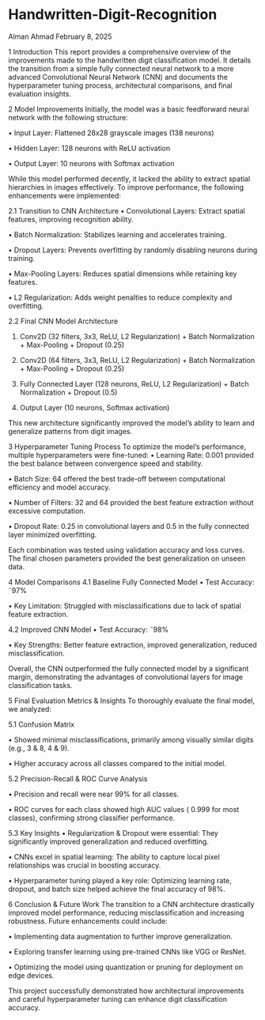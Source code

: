 # Handwritten-Digit-Recognition
Alman Ahmad
February 8, 2025

1 Introduction
This report provides a comprehensive overview of the improvements made to the handwritten
digit classification model. It details the transition from a simple fully connected
neural network to a more advanced Convolutional Neural Network (CNN) and documents
the hyperparameter tuning process, architectural comparisons, and final evaluation insights.

2 Model Improvements
Initially, the model was a basic feedforward neural network with the following structure:

• Input Layer: Flattened 28x28 grayscale images (138 neurons)

• Hidden Layer: 128 neurons with ReLU activation

• Output Layer: 10 neurons with Softmax activation

While this model performed decently, it lacked the ability to extract spatial hierarchies
in images effectively. To improve performance, the following enhancements were implemented:

2.1 Transition to CNN Architecture
• Convolutional Layers: Extract spatial features, improving recognition ability.

• Batch Normalization: Stabilizes learning and accelerates training.

• Dropout Layers: Prevents overfitting by randomly disabling neurons during training.

• Max-Pooling Layers: Reduces spatial dimensions while retaining key features.

• L2 Regularization: Adds weight penalties to reduce complexity and overfitting.

2.2 Final CNN Model Architecture
1. Conv2D (32 filters, 3x3, ReLU, L2 Regularization) + Batch Normalization + Max-Pooling + Dropout (0.25)

3. Conv2D (64 filters, 3x3, ReLU, L2 Regularization) + Batch Normalization + Max-Pooling + Dropout (0.25)

5. Fully Connected Layer (128 neurons, ReLU, L2 Regularization) + Batch Normalization + Dropout (0.5)

4. Output Layer (10 neurons, Softmax activation)
   
This new architecture significantly improved the model’s ability to learn and generalize
patterns from digit images.

3 Hyperparameter Tuning Process
To optimize the model’s performance, multiple hyperparameters were fine-tuned:
• Learning Rate: 0.001 provided the best balance between convergence speed and
stability.

• Batch Size: 64 offered the best trade-off between computational efficiency and
model accuracy.

• Number of Filters: 32 and 64 provided the best feature extraction without excessive
computation.

• Dropout Rate: 0.25 in convolutional layers and 0.5 in the fully connected layer
minimized overfitting.

Each combination was tested using validation accuracy and loss curves. The final chosen
parameters provided the best generalization on unseen data.

4 Model Comparisons
4.1 Baseline Fully Connected Model
• Test Accuracy: ˜97%

• Key Limitation: Struggled with misclassifications due to lack of spatial feature extraction.

4.2 Improved CNN Model
• Test Accuracy: ˜98%

• Key Strengths: Better feature extraction, improved generalization, reduced misclassification.

Overall, the CNN outperformed the fully connected model by a significant margin, demonstrating
the advantages of convolutional layers for image classification tasks.

5 Final Evaluation Metrics & Insights
To thoroughly evaluate the final model, we analyzed:

5.1 Confusion Matrix

• Showed minimal misclassifications, primarily among visually similar digits (e.g., 3
& 8, 4 & 9).

• Higher accuracy across all classes compared to the initial model.

5.2 Precision-Recall & ROC Curve Analysis

• Precision and recall were near 99% for all classes.

• ROC curves for each class showed high AUC values ( 0.999 for most classes), confirming strong classifier performance.

5.3 Key Insights
• Regularization & Dropout were essential: They significantly improved generalization
and reduced overfitting.

• CNNs excel in spatial learning: The ability to capture local pixel relationships
was crucial in boosting accuracy.

• Hyperparameter tuning played a key role: Optimizing learning rate, dropout,
and batch size helped achieve the final accuracy of 98%.

6 Conclusion & Future Work
The transition to a CNN architecture drastically improved model performance, reducing
misclassification and increasing robustness. Future enhancements could include:

• Implementing data augmentation to further improve generalization.

• Exploring transfer learning using pre-trained CNNs like VGG or ResNet.

• Optimizing the model using quantization or pruning for deployment on edge
devices.

This project successfully demonstrated how architectural improvements and careful hyperparameter
tuning can enhance digit classification accuracy.
